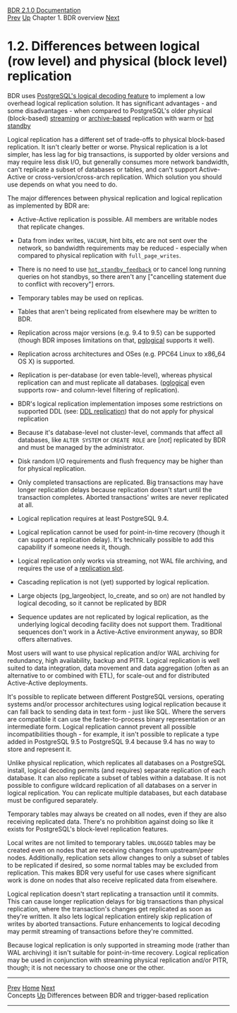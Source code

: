   [BDR 2.1.0 Documentation](README.md)                                                                                
  [Prev](bdr-concepts.md "Concepts")   [Up](overview.md)    Chapter 1. BDR overview    [Next](bdr-vs-trigger-based.md "Differences between BDR and trigger-based replication")  


# 1.2. Differences between logical (row level) and physical (block level) replication

BDR uses [PostgreSQL\'s logical decoding
feature](http://www.postgresql.org/docs/current/static/logicaldecoding.html)
to implement a low overhead logical replication solution. It has
significant advantages - and some disadvantages - when compared to
PostgreSQL\'s older physical (block-based)
[streaming](http://www.postgresql.org/docs/current/static/warm-standby.html#STREAMING-REPLICATION)
or
[archive-based](http://www.postgresql.org/docs/current/static/warm-standby.html)
replication with warm or [hot
standby](http://www.postgresql.org/docs/current/static/hot-standby.html)

Logical replication has a different set of trade-offs to physical
block-based replication. It isn\'t clearly better or worse. Physical
replication is a lot simpler, has less lag for big transactions, is
supported by older versions and may require less disk I/O, but generally
consumes more network bandwidth, can\'t replicate a subset of databases
or tables, and can\'t support Active-Active or cross-version/cross-arch
replication. Which solution you should use depends on what you need to
do.

The major differences between physical replication and logical
replication as implemented by BDR are:

-   Active-Active replication is possible. All members are writable
    nodes that replicate changes.

-   Data from index writes, `VACUUM`, hint bits, etc are not
    sent over the network, so bandwidth requirements may be reduced -
    especially when compared to physical replication with
    `full_page_writes`.

-   There is no need to use
    [`hot_standby_feedback`](http://www.postgresql.org/docs/current/static/runtime-config-replication.html#GUC-HOT-STANDBY-FEEDBACK)
    or to cancel long running queries on hot standbys, so there aren\'t
    any [\"cancelling statement due to conflict with recovery\"]
    errors.

-   Temporary tables may be used on replicas.

-   Tables that aren\'t being replicated from elsewhere may be written
    to BDR.

-   Replication across major versions (e.g. 9.4 to 9.5) can be supported
    (though BDR imposes limitations on that,
    [pglogical](https://github.com/2ndQuadrant/pglogical)
    supports it well).

-   Replication across architectures and OSes (e.g. PPC64 Linux to
    x86_64 OS X) is supported.

-   Replication is per-database (or even table-level), whereas physical
    replication can and must replicate all databases.
    ([pglogical](https://github.com/2ndQuadrant/pglogical)
    even supports row- and column-level filtering of replication).

-   BDR\'s logical replication implementation imposes some restrictions
    on supported DDL (see: [DDL replication](ddl-replication.md)) that
    do not apply for physical replication

-   Because it\'s database-level not cluster-level, commands that affect
    all databases, like `ALTER SYSTEM` or
    `CREATE ROLE` are [*not*] replicated by BDR and
    must be managed by the administrator.

-   Disk random I/O requirements and flush frequency may be higher than
    for physical replication.

-   Only completed transactions are replicated. Big transactions may
    have longer replication delays because replication doesn\'t start
    until the transaction completes. Aborted transactions\' writes are
    never replicated at all.

-   Logical replication requires at least PostgreSQL 9.4.

-   Logical replication cannot be used for point-in-time recovery
    (though it can support a replication delay). It\'s technically
    possible to add this capability if someone needs it, though.

-   Logical replication only works via streaming, not WAL file
    archiving, and requires the use of a [replication
    slot](http://www.postgresql.org/docs/current/static/logicaldecoding-explanation.html).

-   Cascading replication is not (yet) supported by logical replication.

-   Large objects (pg_largeobject, lo_create, and so on) are not handled
    by logical decoding, so it cannot be replicated by BDR

-   Sequence updates are not replicated by logical replication, as the
    underlying logical decoding facility does not support them.
    Traditional sequences don\'t work in a Active-Active environment
    anyway, so BDR offers alternatives.

Most users will want to use physical replication and/or WAL archiving
for redundancy, high availability, backup and PITR. Logical replication
is well suited to data integration, data movement and data aggregation
(often as an alternative to or combined with ETL), for scale-out and for
distributed Active-Active deployments.

It\'s possible to replicate between different PostgreSQL versions,
operating systems and/or processor architectures using logical
replication because it can fall back to sending data in text form - just
like SQL. Where the servers are compatible it can use the
faster-to-process binary representation or an intermediate form. Logical
replication cannot prevent all possible incompatibilities though - for
example, it isn\'t possible to replicate a type added in PostgreSQL 9.5
to PostgreSQL 9.4 because 9.4 has no way to store and represent it.

Unlike physical replication, which replicates all databases on a
PostgreSQL install, logical decoding permits (and requires) separate
replication of each database. It can also replicate a subset of tables
within a database. It is not possible to configure wildcard replication
of all databases on a server in logical replication. You can replicate
multiple databases, but each database must be configured separately.

Temporary tables may always be created on all nodes, even if they are
also receiving replicated data. There\'s no prohibition against doing so
like it exists for PostgreSQL\'s block-level replication features.

Local writes are not limited to temporary tables. `UNLOGGED`
tables may be created even on nodes that are receiving changes from
upstream/peer nodes. Additionally, replication sets allow changes to
only a subset of tables to be replicated if desired, so some normal
tables may be excluded from replication. This makes BDR very useful for
use cases where significant work is done on nodes that also receive
replicated data from elsewhere.

Logical replication doesn\'t start replicating a transaction until it
commits. This can cause longer replication delays for big transactions
than physical replication, where the transaction\'s changes get
replicated as soon as they\'re written. It also lets logical replication
entirely skip replication of writes by aborted transactions. Future
enhancements to logical decoding may permit streaming of transactions
before they\'re committed.

Because logical replication is only supported in streaming mode (rather
than WAL archiving) it isn\'t suitable for point-in-time recovery.
Logical replication may be used in conjunction with streaming physical
replication and/or PITR, though; it is not necessary to choose one or
the other.



  ------------------------------------------ ------------------------------------ -------------------------------------------------------
  [Prev](bdr-concepts.md)    [Home](README.md)          [Next](bdr-vs-trigger-based.md)  
  Concepts                                    [Up](overview.md)    Differences between BDR and trigger-based replication
  ------------------------------------------ ------------------------------------ -------------------------------------------------------
